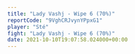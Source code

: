 ```yaml
---
title: "Lady Vashj - Wipe 6 (70%)"
reportCode: "9VghCRJvynYPpxG1"
player: "Sté"
fight: "Lady Vashj - Wipe 6 (70%)"
date: 2021-10-10T19:07:58.024000+00:00
---
```


